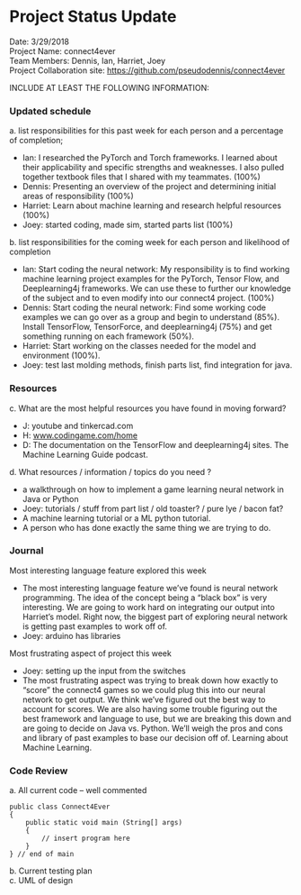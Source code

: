 # Project Status Update  

Date:  3/29/2018  
Project Name: connect4ever  
Team Members: Dennis, Ian, Harriet, Joey  
Project Collaboration site: https://github.com/pseudodennis/connect4ever  

INCLUDE AT LEAST THE FOLLOWING INFORMATION:  
### Updated schedule  
a. list responsibilities for this past week for each person and a percentage of completion;  
  - Ian: I researched the PyTorch and Torch frameworks. I learned about their applicability and specific strengths and weaknesses. I also pulled together textbook files that I shared with my teammates. (100%)
  - Dennis: Presenting an overview of the project and determining initial areas of responsibility (100%)
  - Harriet: Learn about machine learning and research helpful resources (100%)
  - Joey: started coding, made sim, started parts list (100%)

b. list responsibilities for the coming week for each person and likelihood of completion  
  - Ian: Start coding the neural network: My responsibility is to find working machine learning project examples for the PyTorch, Tensor Flow, and Deeplearning4j frameworks. We can use these to further our knowledge of the subject and to even modify into our connect4 project. (100%)
  - Dennis: Start coding the neural network: Find some working code examples we can go over as a group and begin to understand (85%). Install TensorFlow, TensorForce, and deeplearning4j (75%) and get something running on each framework (50%).
  - Harriet: Start working on the classes needed for the model and environment (100%).
  - Joey: test last molding methods, finish parts list, find integration for java.  
          
### Resources  
c. What are the most helpful resources you have found in moving forward?  
  - J: youtube and tinkercad.com  
  - H: www.codingame.com/home  
  - D: The documentation on the TensorFlow and deeplearning4j sites. The Machine Learning Guide podcast. 

d. What resources / information / topics do you need ?  
  - a walkthrough on how to implement a game learning neural network in Java or Python  
  - Joey: tutorials / stuff from part list / old toaster? / pure lye / bacon fat?  
  - A machine learning tutorial or a ML python tutorial.  
  - A person who has done exactly the same thing we are trying to do.  

### Journal
Most interesting language feature explored this week  
-	The most interesting language feature we’ve found is neural network programming. The idea of the concept being a “black box” is very interesting. We are going to work hard on integrating our output into Harriet’s model. Right now, the biggest part of exploring neural network is getting past examples to work off of.  
- Joey: arduino has libraries 

Most frustrating aspect of project this week  
  - Joey: setting up the input from the switches  
  -	The most frustrating aspect was trying to break down how exactly to “score” the connect4 games so we could plug this into our neural network to get output. We think we’ve figured out the best way to account for scores. We are also having some trouble figuring out the best framework and language to use, but we are breaking this down and are going to decide on Java vs. Python. We’ll weigh the pros and cons and library of past examples to base our decision off of.
Learning about Machine Learning.

### Code Review  
a. All current code – well commented

    public class Connect4Ever
    {
        public static void main (String[] args)
        {
            // insert program here
        }
    } // end of main

b. Current testing plan  
c. UML of design  
